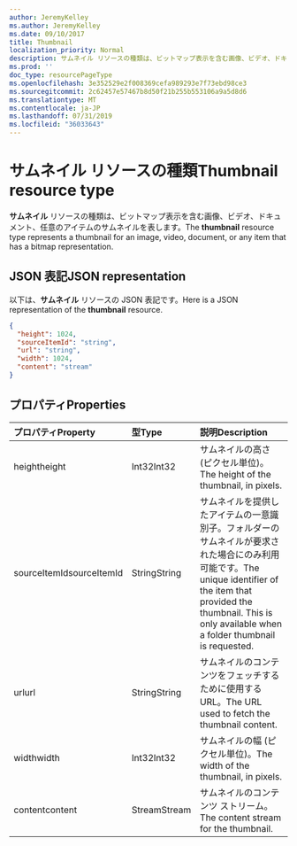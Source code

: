 ```yaml
---
author: JeremyKelley
ms.author: JeremyKelley
ms.date: 09/10/2017
title: Thumbnail
localization_priority: Normal
description: サムネイル リソースの種類は、ビットマップ表示を含む画像、ビデオ、ドキュメント、任意のアイテムのサムネイルを表します。
ms.prod: ''
doc_type: resourcePageType
ms.openlocfilehash: 3e352529e2f008369cefa989293e7f73ebd98ce3
ms.sourcegitcommit: 2c62457e57467b8d50f21b255b553106a9a5d8d6
ms.translationtype: MT
ms.contentlocale: ja-JP
ms.lasthandoff: 07/31/2019
ms.locfileid: "36033643"
---
```

# <a name="thumbnail-resource-type"></a><span data-ttu-id="5a34a-103">サムネイル リソースの種類</span><span class="sxs-lookup"><span data-stu-id="5a34a-103">Thumbnail resource type</span></span>

<span data-ttu-id="5a34a-104">**サムネイル** リソースの種類は、ビットマップ表示を含む画像、ビデオ、ドキュメント、任意のアイテムのサムネイルを表します。</span><span class="sxs-lookup"><span data-stu-id="5a34a-104">The **thumbnail** resource type represents a thumbnail for an image, video, document, or any item that has a bitmap representation.</span></span>

## <a name="json-representation"></a><span data-ttu-id="5a34a-105">JSON 表記</span><span class="sxs-lookup"><span data-stu-id="5a34a-105">JSON representation</span></span>

<span data-ttu-id="5a34a-106">以下は、**サムネイル** リソースの JSON 表記です。</span><span class="sxs-lookup"><span data-stu-id="5a34a-106">Here is a JSON representation of the **thumbnail** resource.</span></span>

<!--{
  "blockType": "resource",
  "optionalProperties": [
    "content",
    "height",
    "width",
    "sourceItemId"
  ],
  "@odata.type": "microsoft.graph.thumbnail"
}-->

```json
{
  "height": 1024,
  "sourceItemId": "string",
  "url": "string",
  "width": 1024,
  "content": "stream"
}
```

## <a name="properties"></a><span data-ttu-id="5a34a-107">プロパティ</span><span class="sxs-lookup"><span data-stu-id="5a34a-107">Properties</span></span>

| <span data-ttu-id="5a34a-108">プロパティ</span><span class="sxs-lookup"><span data-stu-id="5a34a-108">Property</span></span>     | <span data-ttu-id="5a34a-109">型</span><span class="sxs-lookup"><span data-stu-id="5a34a-109">Type</span></span>   | <span data-ttu-id="5a34a-110">説明</span><span class="sxs-lookup"><span data-stu-id="5a34a-110">Description</span></span>
| :----------- | :----- | :----------------------------------------------------
| <span data-ttu-id="5a34a-111">height</span><span class="sxs-lookup"><span data-stu-id="5a34a-111">height</span></span>       | <span data-ttu-id="5a34a-112">Int32</span><span class="sxs-lookup"><span data-stu-id="5a34a-112">Int32</span></span>  | <span data-ttu-id="5a34a-113">サムネイルの高さ (ピクセル単位)。</span><span class="sxs-lookup"><span data-stu-id="5a34a-113">The height of the thumbnail, in pixels.</span></span>
| <span data-ttu-id="5a34a-114">sourceItemId</span><span class="sxs-lookup"><span data-stu-id="5a34a-114">sourceItemId</span></span> | <span data-ttu-id="5a34a-115">String</span><span class="sxs-lookup"><span data-stu-id="5a34a-115">String</span></span> | <span data-ttu-id="5a34a-p101">サムネイルを提供したアイテムの一意識別子。フォルダーのサムネイルが要求された場合にのみ利用可能です。</span><span class="sxs-lookup"><span data-stu-id="5a34a-p101">The unique identifier of the item that provided the thumbnail. This is only available when a folder thumbnail is requested.</span></span>
| <span data-ttu-id="5a34a-118">url</span><span class="sxs-lookup"><span data-stu-id="5a34a-118">url</span></span>          | <span data-ttu-id="5a34a-119">String</span><span class="sxs-lookup"><span data-stu-id="5a34a-119">String</span></span> | <span data-ttu-id="5a34a-120">サムネイルのコンテンツをフェッチするために使用する URL。</span><span class="sxs-lookup"><span data-stu-id="5a34a-120">The URL used to fetch the thumbnail content.</span></span>
| <span data-ttu-id="5a34a-121">width</span><span class="sxs-lookup"><span data-stu-id="5a34a-121">width</span></span>        | <span data-ttu-id="5a34a-122">Int32</span><span class="sxs-lookup"><span data-stu-id="5a34a-122">Int32</span></span>  | <span data-ttu-id="5a34a-123">サムネイルの幅 (ピクセル単位)。</span><span class="sxs-lookup"><span data-stu-id="5a34a-123">The width of the thumbnail, in pixels.</span></span>
| <span data-ttu-id="5a34a-124">content</span><span class="sxs-lookup"><span data-stu-id="5a34a-124">content</span></span>      | <span data-ttu-id="5a34a-125">Stream</span><span class="sxs-lookup"><span data-stu-id="5a34a-125">Stream</span></span> | <span data-ttu-id="5a34a-126">サムネイルのコンテンツ ストリーム。</span><span class="sxs-lookup"><span data-stu-id="5a34a-126">The content stream for the thumbnail.</span></span>

<!-- uuid: 8fcb5dbc-d5aa-4681-8e31-b001d5168d79
2015-10-25 14:57:30 UTC -->
<!-- {
  "type": "#page.annotation",
  "description": "Thumbnail resource represents a single thumbnail for an item.",
  "section": "documentation",
  "tocPath": "Resources/Thumbnail"
} -->
